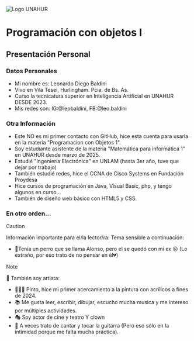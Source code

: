 ![Logo UNAHUR](./UNAHUR.png)

# Programación con objetos I
## Presentación Personal

### Datos Personales
- Mi nombre es: Leonardo Diego Baldini
- Vivo en Vila Tesei, Hurlingham. Pcia. de Bs. As.
- Curso la tecnicatura superior en Inteligencia Artificial en UNAHUR DESDE 2023.
- Mis redes son: IG:@leobaldini, FB:@leo.baldini


### Otra Información
- Este NO es mi primer contacto con GitHub, hice esta cuenta para usarla
  en la materia "Programacion con Objetos 1".
- Soy estudiante asistente de la materia "Matemática para informática 1" en UNAHUR desde marzo de 2025.
- Estudié "Ingeniería Electrónica" en UNLAM (hasta 3er año, tuve que dejar por trabajo)
- También estudié redes, hice el CCNA de Cisco Systems en Fundación Proydesa
- Hice cursos de programación en Java, Visual Basic, php, y tengo algunos en curso...
- También de diseño web básico con HTML5 y CSS.
  
### En otro orden...
> [!CAUTION]
> Información importante para el/la lector/ra:
> Tema sensible a continuación:
  - 🐶Tenía un perro que se llama Alonso, pero el se quedó con mi ex ☹️ (Lo extraño, por eso
    trato de no pensar en él💔)
> [!NOTE]
> 🎨 También soy artista:
  - 👨🏽‍🎨 Pinto, hice mi primer acercamiento a la pintura con acrílicos a fines de 2024.
  - 📚 Me gusta leer, escribir, dibujar, escucho mucha musica y me intereso por múltiples actividades.
  - 🎭 Soy actor de cine y teatro Y clown 
  - 🎼 A veces trato de cantar y tocar la guitarra (Pero eso sólo en la intimidad porque me falta mucha práctica).
